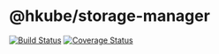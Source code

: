 # @hkube/storage-manager

[![Build Status](https://travis-ci.org/kube-HPC/storage-manager.hkube.svg?branch=master)](https://travis-ci.org/kube-HPC/storage-manager.hkube)
[![Coverage Status](https://coveralls.io/repos/github/kube-HPC/storage-manager.hkube/badge.svg?branch=master)](https://coveralls.io/github/kube-HPC/storage-manager.hkube?branch=master)
